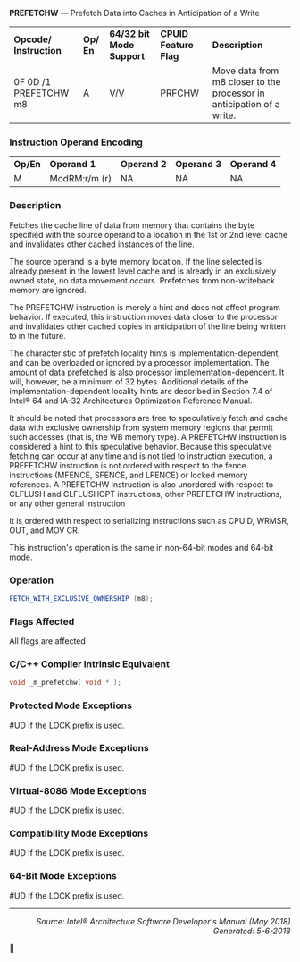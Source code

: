 <b>PREFETCHW</b> — Prefetch Data into Caches in Anticipation of a Write
<table>
	<tr>
		<td><b>Opcode/ Instruction</b></td>
		<td><b>Op/ En</b></td>
		<td><b>64/32 bit Mode Support</b></td>
		<td><b>CPUID Feature Flag</b></td>
		<td><b>Description</b></td>
	</tr>
	<tr>
		<td>0F 0D /1 PREFETCHW m8</td>
		<td>A</td>
		<td>V/V</td>
		<td>PRFCHW</td>
		<td>Move data from m8 closer to the processor in anticipation of a write.</td>
	</tr>
</table>


### Instruction Operand Encoding
<table>
	<tr>
		<td><b>Op/En</b></td>
		<td><b>Operand 1</b></td>
		<td><b>Operand 2</b></td>
		<td><b>Operand 3</b></td>
		<td><b>Operand 4</b></td>
	</tr>
	<tr>
		<td>M</td>
		<td>ModRM:r/m (r)</td>
		<td>NA</td>
		<td>NA</td>
		<td>NA</td>
	</tr>
</table>


### Description
Fetches the cache line of data from memory that contains the byte specified with the source operand to a location
in the 1st or 2nd level cache and invalidates other cached instances of the line.

The source operand is a byte memory location. If the line selected is already present in the lowest level cache and
is already in an exclusively owned state, no data movement occurs. Prefetches from non-writeback memory are
ignored.

The PREFETCHW instruction is merely a hint and does not affect program behavior. If executed, this instruction
moves data closer to the processor and invalidates other cached copies in anticipation of the line being written to
in the future.

The characteristic of prefetch locality hints is implementation-dependent, and can be overloaded or ignored by a
processor implementation. The amount of data prefetched is also processor implementation-dependent. It will,
however, be a minimum of 32 bytes. Additional details of the implementation-dependent locality hints are
described in Section 7.4 of Intel® 64 and IA-32 Architectures Optimization Reference Manual.

It should be noted that processors are free to speculatively fetch and cache data with exclusive ownership from
system memory regions that permit such accesses (that is, the WB memory type). A PREFETCHW instruction is
considered a hint to this speculative behavior. Because this speculative fetching can occur at any time and is not
tied to instruction execution, a PREFETCHW instruction is not ordered with respect to the fence instructions
(MFENCE, SFENCE, and LFENCE) or locked memory references. A PREFETCHW instruction is also unordered with
respect to CLFLUSH and CLFLUSHOPT instructions, other PREFETCHW instructions, or any other general instruction

It is ordered with respect to serializing instructions such as CPUID, WRMSR, OUT, and MOV CR.

This instruction's operation is the same in non-64-bit modes and 64-bit mode.

### Operation

```java
FETCH_WITH_EXCLUSIVE_OWNERSHIP (m8);
```
### Flags Affected

All flags are affected

### C/C++ Compiler Intrinsic Equivalent
```c
void _m_prefetchw( void * );
```
### Protected Mode Exceptions

<p>#UD
If the LOCK prefix is used.

### Real-Address Mode Exceptions

<p>#UD
If the LOCK prefix is used.

### Virtual-8086 Mode Exceptions
<p>#UD
If the LOCK prefix is used.

### Compatibility Mode Exceptions

<p>#UD
If the LOCK prefix is used.

### 64-Bit Mode Exceptions

<p>#UD
If the LOCK prefix is used.

 --- 
<p align="right"><i>Source: Intel® Architecture Software Developer's Manual (May 2018)<br>Generated: 5-6-2018</i></p>
